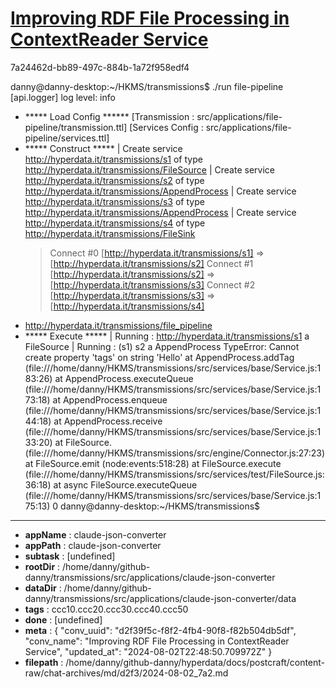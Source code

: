 # [Improving RDF File Processing in ContextReader Service](https://claude.ai/chat/d2f39f5c-f8f2-4fb4-90f8-f82b504db5df)

7a24462d-bb89-497c-884b-1a72f958edf4

danny@danny-desktop:~/HKMS/transmissions$ ./run file-pipeline
[api.logger] log level: info
+ ***** Load Config ******
[Transmission : src/applications/file-pipeline/transmission.ttl]
[Services Config : src/applications/file-pipeline/services.ttl]
+ ***** Construct *****
| Create service <http://hyperdata.it/transmissions/s1> of type <http://hyperdata.it/transmissions/FileSource>
| Create service <http://hyperdata.it/transmissions/s2> of type <http://hyperdata.it/transmissions/AppendProcess>
| Create service <http://hyperdata.it/transmissions/s3> of type <http://hyperdata.it/transmissions/AppendProcess>
| Create service <http://hyperdata.it/transmissions/s4> of type <http://hyperdata.it/transmissions/FileSink>
  > Connect #0 [http://hyperdata.it/transmissions/s1] => [http://hyperdata.it/transmissions/s2]
  > Connect #1 [http://hyperdata.it/transmissions/s2] => [http://hyperdata.it/transmissions/s3]
  > Connect #2 [http://hyperdata.it/transmissions/s3] => [http://hyperdata.it/transmissions/s4]
+ http://hyperdata.it/transmissions/file_pipeline
+ ***** Execute *****
| Running : http://hyperdata.it/transmissions/s1 a FileSource
| Running :  (s1) s2 a AppendProcess
TypeError: Cannot create property 'tags' on string 'Hello'
    at AppendProcess.addTag (file:///home/danny/HKMS/transmissions/src/services/base/Service.js:183:26)
    at AppendProcess.executeQueue (file:///home/danny/HKMS/transmissions/src/services/base/Service.js:173:18)
    at AppendProcess.enqueue (file:///home/danny/HKMS/transmissions/src/services/base/Service.js:144:18)
    at AppendProcess.receive (file:///home/danny/HKMS/transmissions/src/services/base/Service.js:133:20)
    at FileSource.<anonymous> (file:///home/danny/HKMS/transmissions/src/engine/Connector.js:27:23)
    at FileSource.emit (node:events:518:28)
    at FileSource.execute (file:///home/danny/HKMS/transmissions/src/services/test/FileSource.js:36:18)
    at async FileSource.executeQueue (file:///home/danny/HKMS/transmissions/src/services/base/Service.js:175:13)
0
danny@danny-desktop:~/HKMS/transmissions$

---

* **appName** : claude-json-converter
* **appPath** : claude-json-converter
* **subtask** : [undefined]
* **rootDir** : /home/danny/github-danny/transmissions/src/applications/claude-json-converter
* **dataDir** : /home/danny/github-danny/transmissions/src/applications/claude-json-converter/data
* **tags** : ccc10.ccc20.ccc30.ccc40.ccc50
* **done** : [undefined]
* **meta** : {
  "conv_uuid": "d2f39f5c-f8f2-4fb4-90f8-f82b504db5df",
  "conv_name": "Improving RDF File Processing in ContextReader Service",
  "updated_at": "2024-08-02T22:48:50.709972Z"
}
* **filepath** : /home/danny/github-danny/hyperdata/docs/postcraft/content-raw/chat-archives/md/d2f3/2024-08-02_7a2.md